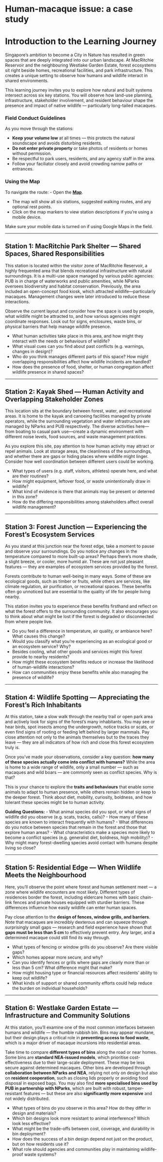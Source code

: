 Human-macaque issue: a case study
================

# Introduction to the Learning Journey

Singapore’s ambition to become a City in Nature has resulted in green
spaces that are deeply integrated into our urban landscape. At
MacRitchie Reservoir and the neighbouring Westlake Garden Estate, forest
ecosystems sit right beside homes, recreational facilities, and park
infrastructure. This creates a unique setting to observe how humans and
wildlife interact in shared environments.

This learning journey invites you to explore how natural and built
systems intersect across six key stations. You will observe how land-use
planning, infrastructure, stakeholder involvement, and resident
behaviour shape the presence and impact of native wildlife —
particularly long-tailed macaques.

### Field Conduct Guidelines

As you move through the stations:

- **Keep your volume low** at all times — this protects the natural
  soundscape and avoids disturbing residents.
- **Do not enter private property** or take photos of residents or homes
  without permission.
- Be respectful to park users, residents, and any agency staff in the
  area.
- Follow your faciliator closely and avoid crowding narrow paths or
  entrances.

### Using the Map

To navigate the route: - Open the
[**Map**](https://www.google.com/maps/d/u/3/viewer?mid=1UDcl1AcL5JGfOCzwegzqb7X0di48dQM&ll=1.345568452391296%2C103.83533070000001&z=16).

- The map will show all six stations, suggested walking routes, and any
  optional rest points.
- Click on the map markers to view station descriptions if you’re using
  a mobile device.

Make sure your mobile data is turned on if using Google Maps in the
field.

------------------------------------------------------------------------

## Station 1: MacRitchie Park Shelter — Shared Spaces, Shared Responsibilities

This station is located within the visitor zone of MacRitchie Reservoir,
a highly frequented area that blends recreational infrastructure with
natural surroundings. It is a multi-use space managed by various public
agencies: PUB is in charge of waterworks and public amenities, while
NParks oversees biodiversity and habitat conservation. Previously, the
area included an open-concept food kiosk, which attracted
wildlife—particularly macaques. Management changes were later introduced
to reduce these interactions.

Observe the current layout and consider how the space is used by people,
what wildlife might be attracted to, and how various agencies might
coordinate responses. Look out for signs, enclosures, waste bins, or
physical barriers that help manage wildlife presence.

- What human activities take place in this area, and how might they
  interact with the needs or behaviours of wildlife?
- What visual cues can you find about past conflicts (e.g. warnings,
  changes in design)?
- Who do you think manages different parts of this space? How might
  overlapping responsibilities affect how wildlife incidents are
  handled?
- How does the presence of food, shelter, or human congregation affect
  wildlife presence in shared spaces?

------------------------------------------------------------------------

## Station 2: Kayak Shed — Human Activity and Overlapping Stakeholder Zones

This location sits at the boundary between forest, water, and
recreational areas. It is home to the kayak and canoeing facilities
managed by private operators, while the surrounding vegetation and water
infrastructure are managed by NParks and PUB respectively. The diverse
activities here—from boating to casual park use—create a dynamic
environment with different noise levels, food sources, and waste
management practices.

As you explore this site, pay attention to how human activity may
attract or repel animals. Look at storage areas, the cleanliness of the
surroundings, and whether there are gaps or hiding places where wildlife
might linger. Consider how well coordination between different users
could be working.

- What types of users (e.g. staff, visitors, athletes) operate here, and
  what are their routines?
- How might equipment, leftover food, or waste unintentionally draw in
  wildlife?
- What kind of evidence is there that animals may be present or deterred
  in this zone?
- How do the differing responsibilities among stakeholders affect
  overall wildlife management?

------------------------------------------------------------------------

## Station 3: Forest Junction — Experiencing the Forest’s Ecosystem Services

As you stand at this junction near the forest edge, take a moment to
pause and observe your surroundings. Do you notice any changes in the
temperature compared to more built-up areas? Perhaps there’s more shade,
a slight breeze, or cooler, more humid air. These are not just pleasant
features — they are examples of ecosystem services provided by the
forest.

Forests contribute to human well-being in many ways. Some of these are
ecological goods, such as timber or fruits, while others are services,
like climate regulation, air purification, or recreational spaces. These
benefits often go unnoticed but are essential to the quality of life for
people living nearby.

This station invites you to experience these benefits firsthand and
reflect on what the forest offers to the surrounding community. It also
encourages you to think about what might be lost if the forest is
degraded or disconnected from where people live.

- Do you feel a difference in temperature, air quality, or ambiance
  here? What causes this change?
- Would you classify what you’re experiencing as an ecological good or
  an ecosystem service? Why?
- Besides cooling, what other goods and services might this forest
  provide to nearby residents?
- How might these ecosystem benefits reduce or increase the likelihood
  of human-wildlife interactions?
- How can communities enjoy these benefits while also managing the
  presence of wildlife?

------------------------------------------------------------------------

## Station 4: Wildlife Spotting — Appreciating the Forest’s Rich Inhabitants

At this station, take a slow walk through the nearby trail or open park
area and actively look for signs of the forest’s many inhabitants. You
may see or hear birds, spot insects among the undergrowth, notice tracks
or scats, or even find signs of rooting or feeding left behind by larger
mammals. Pay close attention not only to the animals themselves but to
the traces they leave — they are all indicators of how rich and close
this forest ecosystem truly is.

Once you’ve made your observations, consider a key question: **how many
of these species actually come into conflict with humans?** While the
area is home to a wide range of wildlife, only a small number — such as
macaques and wild boars — are commonly seen as conflict species. Why is
that?

This is your chance to explore the **traits and behaviours** that enable
some animals to adapt to human presence, while others remain hidden or
keep to the deeper forest. Think about diet, mobility, curiosity,
boldness, and how tolerant these species might be to human activity.

**Guiding Questions:** - What animal species did you spot, or what signs
of wildlife did you observe (e.g. scats, tracks, calls)? - How many of
these species are known to interact frequently with humans? - What
differences do you notice between species that remain in the forest and
those that explore human areas? - What characteristics make a species
more likely to become a conflict species (e.g. generalist diet,
boldness, high mobility)? - Why might many forest-dwelling species avoid
contact with humans despite living so close?

------------------------------------------------------------------------

## Station 5: Residential Edge — When Wildlife Meets the Neighbourhood

Here, you’ll observe the point where forest and human settlement meet —
a zone where wildlife encounters are most likely. Different types of
residences border the forest, including eldercare homes with basic
chain-link fences and private houses equipped with sturdier barriers.
These differences influence how easily wildlife can enter human spaces.

Pay close attention to the **design of fences, window grills, and
barriers**. Note that macaques are incredibly dexterous and can squeeze
through surprisingly small gaps — research and field experience have
shown that **gaps must be less than 5 cm** to effectively prevent entry.
Any larger, and a determined macaque could still find its way through.

- What types of fencing or window grills do you observe? Are there
  visible gaps?
- Which homes appear more secure, and why?
- Can you identify fences or grills where gaps are clearly more than or
  less than 5 cm? What difference might that make?
- How might housing type or financial resources affect residents’
  ability to keep out wildlife?
- What kinds of support or shared community efforts could help reduce
  the burden on individual households?

------------------------------------------------------------------------

## Station 6: Westlake Garden Estate — Infrastructure and Community Solutions

At this station, you’ll examine one of the most common interfaces
between humans and wildlife — the humble rubbish bin. Bins may appear
mundane, but their design plays a critical role in **preventing access
to food waste**, which is a major driver of macaque incursions into
residential areas.

Take time to compare **different types of bins** along the road or near
homes. Some bins are **standard NEA-issued models**, which prioritise
cost-effectiveness due to their large-scale deployment. These may be
less secure against determined macaques. Other bins are developed
through **collaboration between NParks and NEA**, relying not only on
design but also on **resident cooperation**, such as closing lids
properly or avoiding food disposal in exposed bags. You may also find
**more specialised bins used by PUB in partnership with NParks**, which
are built with robust, tamper-resistant features — but these are also
**significantly more expensive** and not widely distributed.

- What types of bins do you observe in this area? How do they differ in
  design and materials?
- Which bin designs look more resistant to animal interference? Which
  look less effective?
- What might be the trade-offs between cost, coverage, and durability in
  bin deployment?
- How does the success of a bin design depend not just on the product,
  but on how residents use it?
- What role should agencies and communities play in maintaining
  wildlife-proof waste systems?
